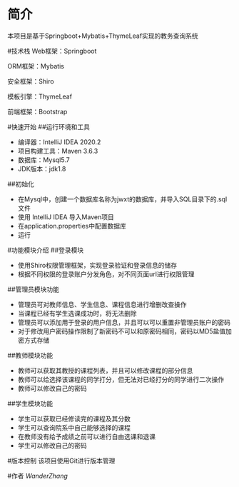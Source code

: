 # 简介
本项目是基于Springboot+Mybatis+ThymeLeaf实现的教务查询系统

#技术栈
Web框架：Springboot

ORM框架：Mybatis

安全框架：Shiro

模板引擎：ThymeLeaf

前端框架：Bootstrap

#快速开始
##运行环境和工具
* 编译器：IntelliJ IDEA 2020.2
* 项目构建工具：Maven 3.6.3
* 数据库：Mysql5.7
* JDK版本：jdk1.8

##初始化
* 在Mysql中，创建一个数据库名称为jwxt的数据库，并导入SQL目录下的.sql 文件
* 使用 IntelliJ IDEA 导入Maven项目
* 在application.properties中配置数据库
* 运行

#功能模块介绍
##登录模块
* 使用Shiro权限管理框架，实现登录验证和登录信息的储存
* 根据不同权限的登录账户分发角色，对不同页面url进行权限管理

##管理员模块功能
* 管理员可对教师信息、学生信息、课程信息进行增删改查操作
* 当课程已经有学生选课成功时，将无法删除
* 管理员可以添加用于登录的用户信息，并且可以可以重置非管理员账户的密码
* 对于修改用户密码操作限制了新密码不可以和原密码相同，密码以MD5盐值加密方式存储

##教师模块功能
* 教师可以获取其教授的课程列表，并且可以修改课程的部分信息
* 教师可以给选择该课程的同学打分，但无法对已经打分的同学进行二次操作
* 教师可以修改自己的密码

##学生模块功能
* 学生可以获取已经修读完的课程及其分数
* 学生可以查询院系中自己能够选择的课程
* 在教师没有给予成绩之前可以进行自由选课和退课
* 学生可以修改自己的密码

#版本控制
该项目使用Git进行版本管理

#作者
_WanderZhang_